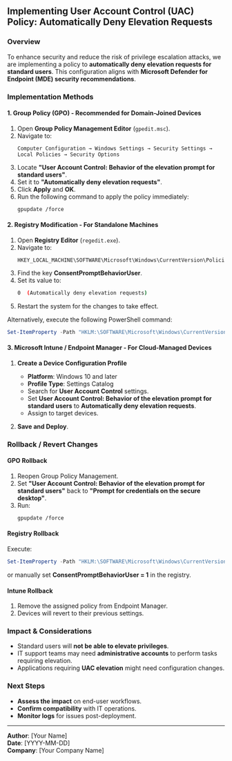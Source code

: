 ## Implementing User Account Control (UAC) Policy: Automatically Deny Elevation Requests

### Overview
To enhance security and reduce the risk of privilege escalation attacks, we are implementing a policy to **automatically deny elevation requests for standard users**. This configuration aligns with **Microsoft Defender for Endpoint (MDE) security recommendations**.

### Implementation Methods

#### 1. Group Policy (GPO) - Recommended for Domain-Joined Devices
1. Open **Group Policy Management Editor** (`gpedit.msc`).
2. Navigate to:
   ```
   Computer Configuration → Windows Settings → Security Settings → Local Policies → Security Options
   ```
3. Locate **"User Account Control: Behavior of the elevation prompt for standard users"**.
4. Set it to **"Automatically deny elevation requests"**.
5. Click **Apply** and **OK**.
6. Run the following command to apply the policy immediately:
   ```sh
   gpupdate /force
   ```

#### 2. Registry Modification - For Standalone Machines
1. Open **Registry Editor** (`regedit.exe`).
2. Navigate to:
   ```
   HKEY_LOCAL_MACHINE\SOFTWARE\Microsoft\Windows\CurrentVersion\Policies\System
   ```
3. Find the key **ConsentPromptBehaviorUser**.
4. Set its value to:
   ```sh
   0  (Automatically deny elevation requests)
   ```
5. Restart the system for the changes to take effect.

Alternatively, execute the following PowerShell command:
```powershell
Set-ItemProperty -Path "HKLM:\SOFTWARE\Microsoft\Windows\CurrentVersion\Policies\System" -Name "ConsentPromptBehaviorUser" -Value 0
```

#### 3. Microsoft Intune / Endpoint Manager - For Cloud-Managed Devices
1. **Create a Device Configuration Profile**
   - **Platform**: Windows 10 and later
   - **Profile Type**: Settings Catalog
   - Search for **User Account Control** settings.
   - Set **User Account Control: Behavior of the elevation prompt for standard users** to **Automatically deny elevation requests**.
   - Assign to target devices.

2. **Save and Deploy**.

### Rollback / Revert Changes
#### GPO Rollback
1. Reopen Group Policy Management.
2. Set **"User Account Control: Behavior of the elevation prompt for standard users"** back to **"Prompt for credentials on the secure desktop"**.
3. Run:
   ```sh
   gpupdate /force
   ```

#### Registry Rollback
Execute:
```powershell
Set-ItemProperty -Path "HKLM:\SOFTWARE\Microsoft\Windows\CurrentVersion\Policies\System" -Name "ConsentPromptBehaviorUser" -Value 1
```
or manually set **ConsentPromptBehaviorUser = 1** in the registry.

#### Intune Rollback
1. Remove the assigned policy from Endpoint Manager.
2. Devices will revert to their previous settings.

### Impact & Considerations
- Standard users will **not be able to elevate privileges**.
- IT support teams may need **administrative accounts** to perform tasks requiring elevation.
- Applications requiring **UAC elevation** might need configuration changes.

### Next Steps
- **Assess the impact** on end-user workflows.
- **Confirm compatibility** with IT operations.
- **Monitor logs** for issues post-deployment.

---
**Author**: [Your Name]  
**Date**: [YYYY-MM-DD]  
**Company**: [Your Company Name]
